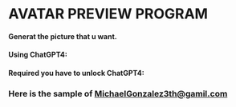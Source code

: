 # AVATAR PREVIEW PROGRAM

#### Generat the picture that u want.
#### Using ChatGPT4:
#### Required you have to unlock ChatGPT4:
### Here is the sample of MichaelGonzalez3th@gamil.com 